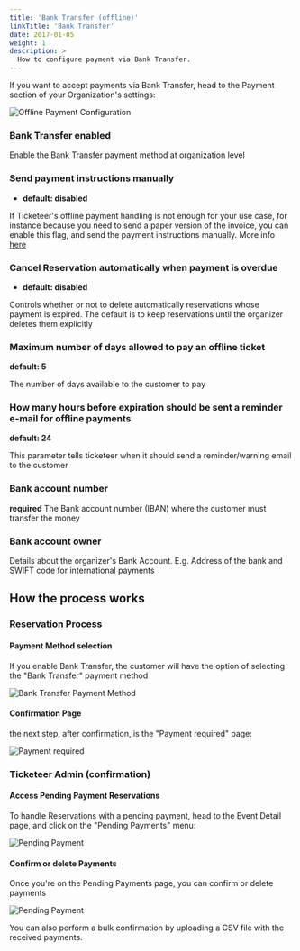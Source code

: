 ```yaml
---
title: 'Bank Transfer (offline)'
linkTitle: 'Bank Transfer'
date: 2017-01-05
weight: 1
description: >
  How to configure payment via Bank Transfer.
---
```


If you want to accept payments via Bank Transfer, head to the Payment section of
your Organization's settings:

![Offline Payment Configuration](/img/configuration/payment/offline/001.png)

### Bank Transfer enabled

Enable the Bank Transfer payment method at organization level

### Send payment instructions manually

- **default: disabled**

If Ticketeer's offline payment handling is not enough for your use case, for
instance because you need to send a paper version of the invoice, you can enable
this flag, and send the payment instructions manually. More info
[here](external-payment/)

### Cancel Reservation automatically when payment is overdue

- **default: disabled**

Controls whether or not to delete automatically reservations whose payment is
expired. The default is to keep reservations until the organizer deletes them
explicitly

### Maximum number of days allowed to pay an offline ticket

**default: 5**

The number of days available to the customer to pay

### How many hours before expiration should be sent a reminder e-mail for offline payments

**default: 24**

This parameter tells ticketeer when it should send a reminder/warning email to
the customer

### Bank account number

**required** The Bank account number (IBAN) where the customer must transfer the
money

### Bank account owner

Details about the organizer's Bank Account. E.g. Address of the bank and SWIFT
code for international payments

## How the process works

### Reservation Process

#### Payment Method selection

If you enable Bank Transfer, the customer will have the option of selecting the
"Bank Transfer" payment method

![Bank Transfer Payment Method](/img/configuration/payment/offline/002.png)

#### Confirmation Page

the next step, after confirmation, is the "Payment required" page:

![Payment required](/img/configuration/payment/offline/003.png)

### Ticketeer Admin (confirmation)

#### Access Pending Payment Reservations

To handle Reservations with a pending payment, head to the Event Detail page,
and click on the "Pending Payments" menu:

![Pending Payment](/img/configuration/payment/offline/004.png)

#### Confirm or delete Payments

Once you're on the Pending Payments page, you can confirm or delete payments

![Pending Payment](/img/configuration/payment/offline/005.png)

You can also perform a bulk confirmation by uploading a CSV file with the
received payments.
